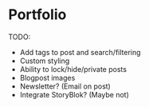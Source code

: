 # Portfolio

TODO:
- Add tags to post and search/filtering
- Custom styling
- Ability to lock/hide/private posts
- Blogpost images
- Newsletter? (Email on post)
- Integrate StoryBlok? (Maybe not)